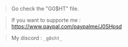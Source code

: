 > Go check the "G0$HT" file. 

> If you want to supporte me : https://www.paypal.com/paypalme/J0SHpsd

> My discord : `_g0sht_`
